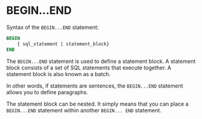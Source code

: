 # BEGIN...END

Syntax of the `BEGIN...END` statement:
```SQL
BEGIN
    { sql_statement | statement_block}
END
```

The `BEGIN...END` statement is used to define a statement block. A statement block consists of a set of SQL statements that execute together. A statement block is also known as a batch.

In other words, if statements are sentences, the `BEGIN...END` statement allows you to define paragraphs.


The statement block can be nested. It simply means that you can place a `BEGIN...END` statement within another `BEGIN... END` statement.
